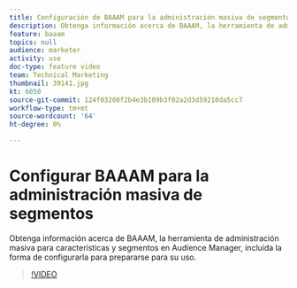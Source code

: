 ```yaml
---
title: Configuración de BAAAM para la administración masiva de segmentos
description: Obtenga información acerca de BAAAM, la herramienta de administración masiva para características y segmentos en Audience Manager, incluida la forma de configurarla para prepararse para su uso.
feature: baaam
topics: null
audience: marketer
activity: use
doc-type: feature video
team: Technical Marketing
thumbnail: 39141.jpg
kt: 6050
source-git-commit: 124f03208f2b4e3b109b3f02a2d3d59210da5cc7
workflow-type: tm+mt
source-wordcount: '64'
ht-degree: 0%

---
```



# Configurar BAAAM para la administración masiva de segmentos

Obtenga información acerca de BAAAM, la herramienta de administración masiva para características y segmentos en Audience Manager, incluida la forma de configurarla para prepararse para su uso.

>[!VIDEO](https://video.tv.adobe.com/v/39141/?quality=12&learn=on)
